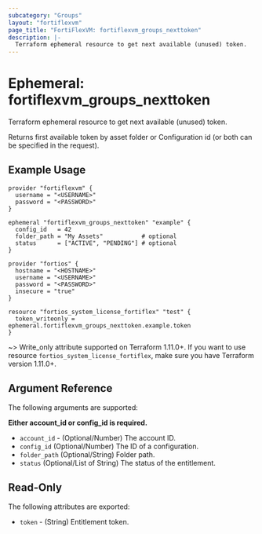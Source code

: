 ```yaml
---
subcategory: "Groups"
layout: "fortiflexvm"
page_title: "FortiFlexVM: fortiflexvm_groups_nexttoken"
description: |-
  Terraform ephemeral resource to get next available (unused) token.
---
```


# Ephemeral: fortiflexvm_groups_nexttoken
Terraform ephemeral resource to get next available (unused) token.

Returns first available token by asset folder or Configuration id (or both can be specified in the request).

## Example Usage

```hcl
provider "fortiflexvm" {
  username = "<USERNAME>"
  password = "<PASSWORD>"
}

ephemeral "fortiflexvm_groups_nexttoken" "example" {
  config_id   = 42
  folder_path = "My Assets"           # optional
  status      = ["ACTIVE", "PENDING"] # optional
}

provider "fortios" {
  hostname = "<HOSTNAME>"
  username = "<USERNAME>"
  password = "<PASSWORD>"
  insecure = "true"
}

resource "fortios_system_license_fortiflex" "test" {
  token_writeonly = ephemeral.fortiflexvm_groups_nexttoken.example.token
}
```

~> Write_only attribute supported on Terraform 1.11.0+. If you want to use resource `fortios_system_license_fortiflex`, make sure you have Terraform version  1.11.0+.

## Argument Reference

The following arguments are supported:

**Either account_id or config_id is required.**

* `account_id` - (Optional/Number) The account ID.
* `config_id` (Optional/Number) The ID of a configuration.
* `folder_path` (Optional/String) Folder path.
* `status` (Optional/List of String) The status of the entitlement.

## Read-Only

The following attributes are exported:

* `token` - (String) Entitlement token. 


